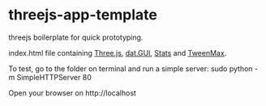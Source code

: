 # threejs-app-template
threejs boilerplate for quick prototyping.

index.html file containing [Three.js](https://github.com/mrdoob/three.js/), [dat.GUI](https://code.google.com/p/dat-gui/), [Stats](https://github.com/mrdoob/stats.js) and [TweenMax](http://greensock.com/tweenmax).


To test, go to the folder on terminal and run a simple server:
  sudo python -m SimpleHTTPServer 80
  
Open your browser on http://localhost
